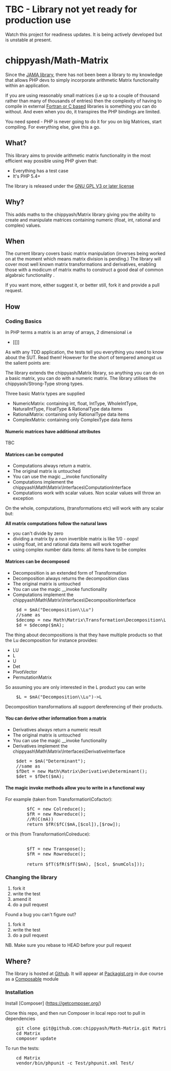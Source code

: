 # TBC - Library not yet ready for production use

Watch this project for readiness updates.  It is being actively developed but is
unstable at present.

# chippyash/Math-Matrix

Since the [JAMA library](http://www.phpmath.com/build02/JAMA/downloads/), there
has not been been a library to my knowledge that allows PHP devs to simply
incorporate arithmetic Matrix functionality within an application.

If you are using reasonably small matrices (i.e  up to a couple of thousand rather
than many of thousands of entries) then the complexity of having to compile in external
[Fortran or C based](http://en.wikipedia.org/wiki/LAPACK) libraries
is something you can do without. And even when you do, it transpires the PHP
bindings are limited.

You need speed - PHP is never going to do it for you on big Matrices, start compiling.
For everything else, give this a go.

## What?

This library aims to provide arithmetic matrix functionality in the most efficient way
possible using PHP given that:

*  Everything has a test case
*  It's PHP 5.4+

The library is released under the [GNU GPL V3 or later license](http://www.gnu.org/copyleft/gpl.html)

## Why?

This adds maths to the chippyash/Matrix library giving you the ability to create
and manipulate matrices containing numeric (float, int, rational and complex) values.

## When

The current library covers basic matrix manipulation (inverses being worked on at
the moment which means matrix division is pending.) The library will cover most
well known matrix transformations and derivatives, enabling those with a modicum
of matrix maths to construct a good deal of common algabraic functionality .

If you want more, either suggest it, or better still, fork it and provide a pull request.

## How

### Coding Basics

In PHP terms a matrix is an array of arrays, 2 dimensional i.e

-  [[]]

As with any TDD application, the tests tell you everything you need to know about
the SUT.  Read them!  However for the short of tempered amongst us the salient
points are:

The library extends the chippyash/Matrix library, so anything you can do on a basic
matrix, you can do with a numeric matrix.  The library utilises the chippyash/Strong-Type
strong types.

Three basic Matrix types are supplied

* NumericMatrix: containing int, float, IntType, WholeIntType, NaturalIntType, FloatType & RationalType data items
* RationalMatrix: containing only RationalType data items
* ComplexMatrix: containing only ComplexType data items

####  Numeric matrices have additional attributes

TBC

####  Matrices can be computed

*  Computations always return a matrix.
*  The original matrix is untouched
*  You can use the magic __invoke functionality
*  Computations implement the chippyash\Math\Matrix\Interfaces\ComputationInterface
*  Computations work with scalar values.  Non scalar values will throw an exception

On the whole, computations, (transformations etc) will work with any scalar but:

**All matrix computations follow the natural laws**

*  you can't divide by zero
*  dividing a matrix by a non invertible matrix is like 1/0 - oops!
*  using float, int and rational data items will work together
*  using complex number data items: all items have to be complex

####  Matrices can be decomposed

*  Decomposition is an extended form of Transformation
*  Decomposition always returns the decomposition class
*  The original matrix is untouched
*  You can use the magic __invoke functionality
*  Computations implement the chippyash\Math\Matrix\Interfaces\DecompositionInterface

<pre>
    $d = $mA("Decomposition\\Lu")
    //same as
    $decomp = new Math\Matrix\Transformation\Decomposition\Lu();
    $d = $decomp($mA);
</pre>

The thing about decompositions is that they have multiple products so that the
Lu decomposition for instance provides:

*  LU
*  L
*  U
*  Det
*  PivotVector
*  PermutationMatrix

So assuming you are only interested in the L product you can write

<pre>
    $L = $mA("Decomposition\\Lu")->L
</pre>

Decomposition transformations all support dereferencing of their
products.

####  You can derive other information from a matrix

*  Derivatives always return a numeric result
*  The original matrix is untouched
*  You can use the magic __invoke functionality
*  Derivatives implement the chippyash\Math\Matrix\Interfaces\DerivativeInterface

<pre>
    $det = $mA("Determinant");
    //same as
    $fDet = new Math\Matrix\Derivative\Determinant();
    $det = $fDet($mA);
</pre>

#### The magic invoke methods allow you to write in a functional way

For example (taken from Transformation\Cofactor):

<pre>
        $fC = new Colreduce();
        $fR = new Rowreduce();
        //R(C(mA))
        return $fR($fC($mA,[$col]),[$row]);
</pre>

or this (from Transformation\Colreduce):

<pre>

        $fT = new Transpose();
        $fR = new Rowreduce();

        return $fT($fR($fT($mA), [$col, $numCols]));
</pre>

### Changing the library

1.  fork it
2.  write the test
3.  amend it
4.  do a pull request

Found a bug you can't figure out?

1.  fork it
2.  write the test
3.  do a pull request

NB. Make sure you rebase to HEAD before your pull request

## Where?

The library is hosted at [Github](https://github.com/chippyash/Math-Matrix). It will
appear at [Packagist.org](https://packagist.org/) in due course as a
[Composable](https://getcomposer.org/) module

### Installation

Install [Composer] (https://getcomposer.org/)

Clone this repo, and then run Composer in local repo root to pull in dependencies

<pre>
    git clone git@github.com:chippyash/Math-Matrix.git Matrix
    cd Matrix
    composer update
</pre>

To run the tests:

<pre>
    cd Matrix
    vendor/bin/phpunit -c Test/phpunit.xml Test/
</pre>

